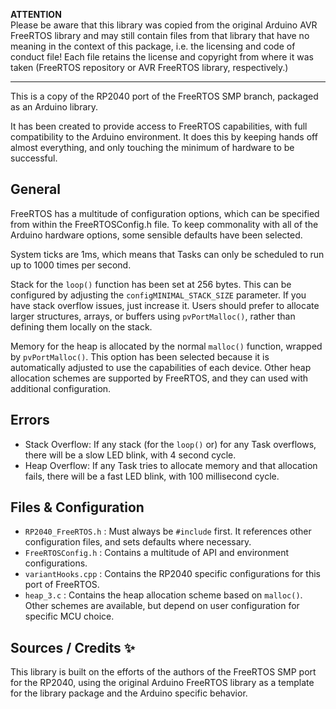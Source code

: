 **ATTENTION**  
Please be aware that this library was copied from the original Arduino AVR FreeRTOS library and may still contain files from that library that have no meaning in the context of this package, i.e. the licensing and code of conduct file! Each file retains the license and copyright from where it was taken (FreeRTOS repository or AVR FreeRTOS library, respectively.)

______

This is a copy of the RP2040 port of the FreeRTOS SMP branch, packaged as an Arduino library.

It has been created to provide access to FreeRTOS capabilities, with full compatibility to the Arduino environment.
It does this by keeping hands off almost everything, and only touching the minimum of hardware to be successful.

## General

FreeRTOS has a multitude of configuration options, which can be specified from within the FreeRTOSConfig.h file.
To keep commonality with all of the Arduino hardware options, some sensible defaults have been selected.

System ticks are 1ms, which means that Tasks can only be scheduled to run up to 1000 times per second.

Stack for the `loop()` function has been set at 256 bytes. This can be configured by adjusting the `configMINIMAL_STACK_SIZE` parameter. If you have stack overflow issues, just increase it.
Users should prefer to allocate larger structures, arrays, or buffers using `pvPortMalloc()`, rather than defining them locally on the stack.

Memory for the heap is allocated by the normal `malloc()` function, wrapped by `pvPortMalloc()`.
This option has been selected because it is automatically adjusted to use the capabilities of each device.
Other heap allocation schemes are supported by FreeRTOS, and they can used with additional configuration.

## Errors

* Stack Overflow: If any stack (for the `loop()` or) for any Task overflows, there will be a slow LED blink, with 4 second cycle.
* Heap Overflow: If any Task tries to allocate memory and that allocation fails, there will be a fast LED blink, with 100 millisecond cycle.

## Files & Configuration

* `RP2040_FreeRTOS.h` : Must always be `#include` first. It references other configuration files, and sets defaults where necessary.
* `FreeRTOSConfig.h` : Contains a multitude of API and environment configurations.
* `variantHooks.cpp` : Contains the RP2040 specific configurations for this port of FreeRTOS.
* `heap_3.c` : Contains the heap allocation scheme based on `malloc()`. Other schemes are available, but depend on user configuration for specific MCU choice.

## Sources / Credits ✨

This library is built on the efforts of the authors of the FreeRTOS SMP port for the RP2040, using the original Arduino FreeRTOS library as a template for the library package and the Arduino specific behavior.
